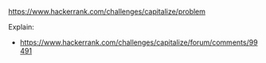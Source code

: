 https://www.hackerrank.com/challenges/capitalize/problem

Explain:

- https://www.hackerrank.com/challenges/capitalize/forum/comments/99491
